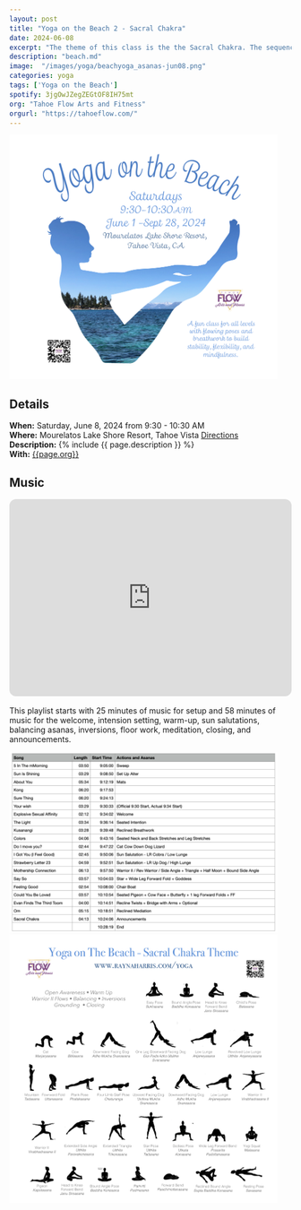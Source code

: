 ```yaml
---
layout: post
title: "Yoga on the Beach 2 - Sacral Chakra"
date: 2024-06-08
excerpt: "The theme of this class is the the Sacral Chakra. The sequence includes many hip-opening postures such as Warrior II and Godess pose."
description: "beach.md" 
image:  "/images/yoga/beachyoga_asanas-jun08.png"
categories: yoga
tags: ['Yoga on the Beach']
spotify: 3jgOwJZegZEGtOF8IH75mt
org: "Tahoe Flow Arts and Fitness"
orgurl: "https://tahoeflow.com/"
---
```


<img src="/images/yoga/beachyoga_cover.png" alt="FLier" width="95%"/>


## Details

**When:** Saturday, June 8, 2024 from 9:30 - 10:30 AM   
**Where:** Mourelatos Lake Shore Resort, Tahoe Vista [Directions](https://www.google.com/maps/dir//6834+N+Lake+Blvd,+Tahoe+Vista,+CA+96148/@39.239939,-120.1344659,12z/data=!4m8!4m7!1m0!1m5!1m1!1s0x809964b0ff6493a3:0x7579cace84dcb8f8!2m2!1d-120.052065!2d39.239968?entry=ttu)   
**Description:** {% include {{ page.description }} %}   
**With:** [{{page.org}}]({{page.orgurl}})
 
   
## Music


<iframe style="border-radius:12px" src="https://open.spotify.com/embed/playlist/{{ page.spotify }}?utm_source=generator" width="100%" height="352" frameBorder="0" allowfullscreen="" allow="autoplay; clipboard-write; encrypted-media; fullscreen; picture-in-picture" loading="lazy"></iframe>  


This playlist starts with 25 minutes of music for setup and 58 minutes of music for the welcome, intension setting, warm-up, sun salutations, balancing asanas, inversions, floor work, meditation, closing, and announcements. 


<img src="/images/yoga/beachyoga_playlist-jun08.png" alt="sequence and music" width="95%"/>


<img src="/images/yoga/beachyoga_asanas-jun08.png" alt="Asanas" width="95%"/>

